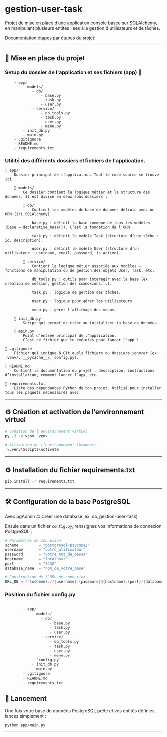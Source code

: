 ﻿# gestion-user-task

Projet de mise en place d’une application console basée sur SQLAlchemy, en manipulant plusieurs entités liées à la gestion d'utilisateurs et de tâches.

Documentation étapes par étapes du projet:

---

## 📁 Mise en place du projet

### Setup du dossier de l'application et ses fichiers (app) 📂

        - app/
            - models/
                - db/
                    - base.py
                    - task.py
                    - user.py
                - service/
                    - db_tools.py
                    - task.py
                    - user.py
                    - menu.py
            - init_db.py
            - main.py
        - .gitignore
        - README.md
        - requirements.txt

### Utilité des différents dossiers et fichiers de l'application.

    📂 app/
        Dossier principal de l'application. Tout le code source se trouve ici.

        🔹 models/
            Ce dossier contient la logique métier et la structure des données. Il est divisé en deux sous-dossiers :

            🔸 db/
                Contient les modèles de base de données définis avec un ORM (ici SQLAlchemy).

                base.py : définit la base commune de tous tes modèles (Base = declarative_base()). C’est la fondation de l'ORM.

                task.py : définit le modèle Task (structure d’une tâche : id, description).

                user.py : définit le modèle User (structure d’un utilisateur : username, email, password, is_active).

            🔸 service/
                Contient la logique métier associée aux modèles — fonctions de manipulation ou de gestion des objets User, Task, etc.

                db_tools.py : outils pour interagir avec la base (ex : création de session, gestion des connexions...).

                task.py : logique de gestion des tâches.

                user.py : logique pour gérer les utilisateurs.

                menu.py : gérer l’affichage des menus.

        📄 init_db.py
            Script qui permet de créer ou initialiser ta base de données.

        📄 main.py
            Point d’entrée principal de l'application.
            C’est ce fichier que tu exécutes pour lancer l'app !

    📄 .gitignore
        Fichier qui indique à Git quels fichiers ou dossiers ignorer (ex : .venv/, __pycache__/, config.py).

    📄 README.md
        Contient la documentation du projet : description, instructions d’installation, comment lancer l’app, etc.

    📄 requirements.txt
        Liste des dépendances Python de ton projet. Utilisé pour installer tous les paquets nécessaires avec

---

## ⚙️ Création et activation de l’environnement virtuel

```bash
# Création de l’environnement virtuel
py -3 -m venv .venv

# Activation de l’environnement (Windows)
.\.venv\Scripts\activate
```

---

## ⚙️ Installation du fichier requirements.txt

```bash
pip install -r requirements.txt
```

---

## 🛠️ Configuration de la base PostgreSQL

Avec pgAdmin 4: Créer une database (ex: db_gestion-user-task)

Ensuie dans un fichier `config.py`, renseignez vos informations de connexion PostgreSQL :

```python
# Paramètres de connexion
scheme         = "postgresql+psycopg2"
username       = "votre_utilisateur"
password       = "votre_mot_de_passe"
hostname       = "localhost"
port           = "5432"
database_name  = "nom_de_votre_base"

# Construction de l'URL de connexion
URL_DB = f"{scheme}://{username}:{password}@{hostname}:{port}/{database_name}"
```

### Position du fichier config.py

```python

        - app/
            - models/
                - db/
                    - base.py
                    - task.py
                    - user.py
                - service/
                    - db_tools.py
                    - task.py
                    - user.py
                    - menu.py
            - `config.py`
            - init_db.py
            - main.py
        - .gitignore
        - README.md
        - requirements.txt

```

## 🚀 Lancement

Une fois votre base de données PostgreSQL prête et vos entités définies, lancez simplement :

```bash
python app/main.py
```

---
